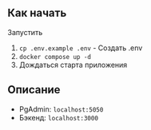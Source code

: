 ## Как начать
Запустить
1. `cp .env.example .env` - Создать .env
2. `docker compose up -d`
3. Дождаться старта приложения

## Описание
* PgAdmin: `localhost:5050`
* Бэкенд: `localhost:3000`